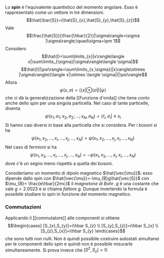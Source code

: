 Lo **spin** è l'equivalente quantistico del momento angolare. Esso è rappresentato come un vettore in tre dimensioni.
$$\hat{\bar{S}}=(\hat{S}_{x},\hat{S}_{y},\hat{S}_{z})$$
Vale
$$\frac{\hat{S}}{\frac{\hbar}{2}}|\sigma\rangle=\sigma |\sigma\rangle;\quad\sigma=\pm 1$$
Considero
$$\hat{I}=\sum\limits_{x}|x\rangle\langle x|\sum\limits_{\sigma}|\sigma\rangle\langle \sigma|$$
$$\hat{I}|\psi\rangle=\sum\limits_{x,\sigma}(|x\rangle\otimes |\sigma\rangle)(\langle x|\otimes \langle \sigma|)|\psi\rangle$$
Allora
$$\psi(x,\sigma)=(\langle x|\otimes \langle \sigma|)|\psi\rangle$$
che ci dà la generalizzazione della [[Funzione d'onda]] che tiene conto anche dello spin per una singola particella. Nel caso di tante particelle, diventa
$$\psi(x_{1},\sigma_{1};x_{2},\sigma_{2};\ldots;x_{N},\sigma_{N})=\langle \bar{r}_{i},\sigma_{i}|\equiv x_{i}$$
Si hanno casi diversi in base alla particella che si considera. Per i bosoni si ha
$$\psi(x_{1},x_{2},\ldots,x_{i},\ldots,x_{j},\ldots,x_{N})=\psi(x_{1},x_{2},\ldots,x_{j},x_{i},\ldots,x_{N})$$
Nel caso di fermioni si ha
$$\psi(x_{1},x_{2},\ldots,x_{i},\ldots,x_{j},\ldots,x_{N})=-\psi(x_{1},x_{2},\ldots,x_{j},x_{i},\ldots,x_{N})$$
dove c'è un segno meno rispetto a quella dei bosoni.

Consideriamo un momento di dipolo magnetico $\hat{\vec{\mu}}$: esso dipende dallo spin con $\hat{\vec{\mu}}=-\mu_{B}g\hat{\vec{S}}$ con $\mu_{B}= \frac{e\hbar}{2mc}$ il *magnetone di Bohr*. $g$ è una costante che vale $g=2.0023$ e si chiama *fattore g*. Dunque invertendo la formula è possibile studiare lo spin in funzione del momento magnetico.
### Commutazioni
Applicando il [[commutatore]] alle componenti si ottiene
$$\begin{cases}
[S_{x},S_{y}]=i\hbar S_{z} \\
[S_{y},S_{z}]=i\hbar S_{x} \\
[S_{z},S_{x}]=i\hbar S_{y}
\end{cases}$$
che sono tutti non nulli. Non è quindi possibile costruire autostati simultanei per le componenti dello spin e quindi non è possibile misurarle simultaneamente. Si prova invece che $[S^{2},S_{z}]=0$.